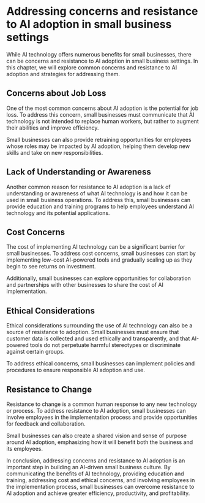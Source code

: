 # Addressing concerns and resistance to AI adoption in small business settings

While AI technology offers numerous benefits for small businesses, there can be concerns and resistance to AI adoption in small business settings. In this chapter, we will explore common concerns and resistance to AI adoption and strategies for addressing them.

Concerns about Job Loss
-----------------------

One of the most common concerns about AI adoption is the potential for job loss. To address this concern, small businesses must communicate that AI technology is not intended to replace human workers, but rather to augment their abilities and improve efficiency.

Small businesses can also provide retraining opportunities for employees whose roles may be impacted by AI adoption, helping them develop new skills and take on new responsibilities.

Lack of Understanding or Awareness
----------------------------------

Another common reason for resistance to AI adoption is a lack of understanding or awareness of what AI technology is and how it can be used in small business operations. To address this, small businesses can provide education and training programs to help employees understand AI technology and its potential applications.

Cost Concerns
-------------

The cost of implementing AI technology can be a significant barrier for small businesses. To address cost concerns, small businesses can start by implementing low-cost AI-powered tools and gradually scaling up as they begin to see returns on investment.

Additionally, small businesses can explore opportunities for collaboration and partnerships with other businesses to share the cost of AI implementation.

Ethical Considerations
----------------------

Ethical considerations surrounding the use of AI technology can also be a source of resistance to adoption. Small businesses must ensure that customer data is collected and used ethically and transparently, and that AI-powered tools do not perpetuate harmful stereotypes or discriminate against certain groups.

To address ethical concerns, small businesses can implement policies and procedures to ensure responsible AI adoption and use.

Resistance to Change
--------------------

Resistance to change is a common human response to any new technology or process. To address resistance to AI adoption, small businesses can involve employees in the implementation process and provide opportunities for feedback and collaboration.

Small businesses can also create a shared vision and sense of purpose around AI adoption, emphasizing how it will benefit both the business and its employees.

In conclusion, addressing concerns and resistance to AI adoption is an important step in building an AI-driven small business culture. By communicating the benefits of AI technology, providing education and training, addressing cost and ethical concerns, and involving employees in the implementation process, small businesses can overcome resistance to AI adoption and achieve greater efficiency, productivity, and profitability.
